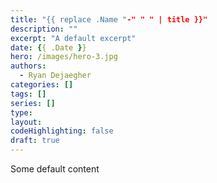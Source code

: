 ```yaml
---
title: "{{ replace .Name "-" " " | title }}"
description: ""
excerpt: "A default excerpt"
date: {{ .Date }}
hero: /images/hero-3.jpg
authors:
  - Ryan Dejaegher
categories: []
tags: []
series: []
type:
layout:
codeHighlighting: false
draft: true
---
```


Some default content

